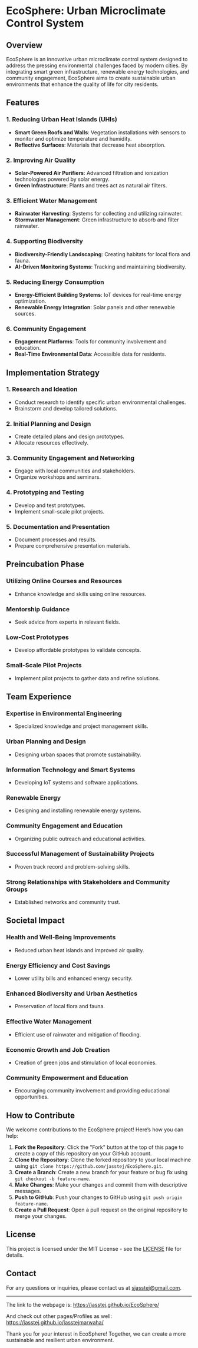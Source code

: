 
# EcoSphere: Urban Microclimate Control System

## Overview

EcoSphere is an innovative urban microclimate control system designed to address the pressing environmental challenges faced by modern cities. By integrating smart green infrastructure, renewable energy technologies, and community engagement, EcoSphere aims to create sustainable urban environments that enhance the quality of life for city residents.

## Features

### 1. Reducing Urban Heat Islands (UHIs)
- **Smart Green Roofs and Walls**: Vegetation installations with sensors to monitor and optimize temperature and humidity.
- **Reflective Surfaces**: Materials that decrease heat absorption.

### 2. Improving Air Quality
- **Solar-Powered Air Purifiers**: Advanced filtration and ionization technologies powered by solar energy.
- **Green Infrastructure**: Plants and trees act as natural air filters.

### 3. Efficient Water Management
- **Rainwater Harvesting**: Systems for collecting and utilizing rainwater.
- **Stormwater Management**: Green infrastructure to absorb and filter rainwater.

### 4. Supporting Biodiversity
- **Biodiversity-Friendly Landscaping**: Creating habitats for local flora and fauna.
- **AI-Driven Monitoring Systems**: Tracking and maintaining biodiversity.

### 5. Reducing Energy Consumption
- **Energy-Efficient Building Systems**: IoT devices for real-time energy optimization.
- **Renewable Energy Integration**: Solar panels and other renewable sources.

### 6. Community Engagement
- **Engagement Platforms**: Tools for community involvement and education.
- **Real-Time Environmental Data**: Accessible data for residents.

## Implementation Strategy

### 1. Research and Ideation
- Conduct research to identify specific urban environmental challenges.
- Brainstorm and develop tailored solutions.

### 2. Initial Planning and Design
- Create detailed plans and design prototypes.
- Allocate resources effectively.

### 3. Community Engagement and Networking
- Engage with local communities and stakeholders.
- Organize workshops and seminars.

### 4. Prototyping and Testing
- Develop and test prototypes.
- Implement small-scale pilot projects.

### 5. Documentation and Presentation
- Document processes and results.
- Prepare comprehensive presentation materials.

## Preincubation Phase

### Utilizing Online Courses and Resources
- Enhance knowledge and skills using online resources.

### Mentorship Guidance
- Seek advice from experts in relevant fields.

### Low-Cost Prototypes
- Develop affordable prototypes to validate concepts.

### Small-Scale Pilot Projects
- Implement pilot projects to gather data and refine solutions.

## Team Experience

### Expertise in Environmental Engineering
- Specialized knowledge and project management skills.

### Urban Planning and Design
- Designing urban spaces that promote sustainability.

### Information Technology and Smart Systems
- Developing IoT systems and software applications.

### Renewable Energy
- Designing and installing renewable energy systems.

### Community Engagement and Education
- Organizing public outreach and educational activities.

### Successful Management of Sustainability Projects
- Proven track record and problem-solving skills.

### Strong Relationships with Stakeholders and Community Groups
- Established networks and community trust.

## Societal Impact

### Health and Well-Being Improvements
- Reduced urban heat islands and improved air quality.

### Energy Efficiency and Cost Savings
- Lower utility bills and enhanced energy security.

### Enhanced Biodiversity and Urban Aesthetics
- Preservation of local flora and fauna.

### Effective Water Management
- Efficient use of rainwater and mitigation of flooding.

### Economic Growth and Job Creation
- Creation of green jobs and stimulation of local economies.

### Community Empowerment and Education
- Encouraging community involvement and providing educational opportunities.

## How to Contribute

We welcome contributions to the EcoSphere project! Here’s how you can help:
1. **Fork the Repository**: Click the "Fork" button at the top of this page to create a copy of this repository on your GitHub account.
2. **Clone the Repository**: Clone the forked repository to your local machine using `git clone https://github.com/jasstej/EcoSphere.git`.
3. **Create a Branch**: Create a new branch for your feature or bug fix using `git checkout -b feature-name`.
4. **Make Changes**: Make your changes and commit them with descriptive messages.
5. **Push to GitHub**: Push your changes to GitHub using `git push origin feature-name`.
6. **Create a Pull Request**: Open a pull request on the original repository to merge your changes.

## License

This project is licensed under the MIT License - see the [LICENSE](LICENSE) file for details.

## Contact

For any questions or inquiries, please contact us at [sjasstej@gmail.com](mailto:sjasstej@gmail.com).

---
The link to the webpage is: https://jasstej.github.io/EcoSphere/

And check out other pages/Profiles as well: https://jasstej.github.io/jasstejmarwaha/

Thank you for your interest in EcoSphere! Together, we can create a more sustainable and resilient urban environment.

